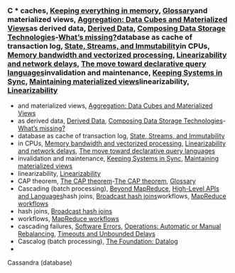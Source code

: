 ### C * caches, [Keeping everything in memory](ch03.html#idm140605777997456), [Glossary](glossary01.html#idm140605754568048)and materialized views, [Aggregation: Data Cubes and Materialized Views](ch03.html#idm140605777595856)as derived data, [Derived Data](part03.html#idm140605758723472), [Composing Data Storage Technologies](ch12.html#ix_cacheprecomp)-[What’s missing?](ch12.html#idm140605755716976)database as cache of transaction log, [State, Streams, and Immutability](ch11.html#idm140605756781136)in CPUs, [Memory bandwidth and vectorized processing](ch03.html#idm140605777653216), [Linearizability and network delays](ch09.html#idm140605759715664), [The move toward declarative query languages](ch10.html#idm140605757447280)invalidation and maintenance, [Keeping Systems in Sync](ch11.html#idm140605757038656), [Maintaining materialized views](ch11.html#idm140605756569424)linearizability, [Linearizability](ch09.html#idm140605760087344)
* and materialized views, [Aggregation: Data Cubes and Materialized Views](ch03.html#idm140605777595856)
* as derived data, [Derived Data](part03.html#idm140605758723472), [Composing Data Storage Technologies](ch12.html#ix_cacheprecomp)-[What’s missing?](ch12.html#idm140605755716976)
* database as cache of transaction log, [State, Streams, and Immutability](ch11.html#idm140605756781136)
* in CPUs, [Memory bandwidth and vectorized processing](ch03.html#idm140605777653216), [Linearizability and network delays](ch09.html#idm140605759715664), [The move toward declarative query languages](ch10.html#idm140605757447280)
* invalidation and maintenance, [Keeping Systems in Sync](ch11.html#idm140605757038656), [Maintaining materialized views](ch11.html#idm140605756569424)
* linearizability, [Linearizability](ch09.html#idm140605760087344)
* CAP theorem, [The CAP theorem](ch09.html#ix_CAP)-[The CAP theorem](ch09.html#idm140605759731168), [Glossary](glossary01.html#idm140605754565120)
* Cascading (batch processing), [Beyond MapReduce](ch10.html#idm140605757693840), [High-Level APIs and Languages](ch10.html#idm140605757486992)hash joins, [Broadcast hash joins](ch10.html#idm140605757969168)workflows, [MapReduce workflows](ch10.html#idm140605758126624)
* hash joins, [Broadcast hash joins](ch10.html#idm140605757969168)
* workflows, [MapReduce workflows](ch10.html#idm140605758126624)
* cascading failures, [Software Errors](ch01.html#idm140605786135408), [Operations: Automatic or Manual Rebalancing](ch06.html#idm140605775039056), [Timeouts and Unbounded Delays](ch08.html#idm140605760999744)
* Cascalog (batch processing), [The Foundation: Datalog](ch02.html#idm140605780122528)
* 
Cassandra (database)